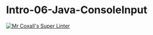 # Intro-06-Java-ConsoleInput
[![Mr Coxall's Super Linter](https://github.com/ICS4U-Programming-NicolasR/Intro-06-Java-ConsoleInput/workflows/Mr%20Coxall's%20Super%20Linter/badge.svg)](https://github.com/ICS4U-Programming-NicolasR/Intro-06-Java-ConsoleInput/actions/)

